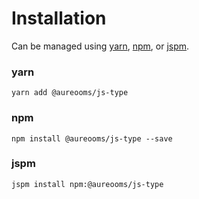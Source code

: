# Installation

Can be managed using
[yarn](https://yarnpkg.com/en/docs),
[npm](https://docs.npmjs.com),
or [jspm](https://jspm.org/docs).


### yarn
```terminal
yarn add @aureooms/js-type
```

### npm
```terminal
npm install @aureooms/js-type --save
```

### jspm
```terminal
jspm install npm:@aureooms/js-type
```
